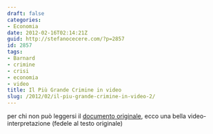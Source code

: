 ```yaml
---
draft: false
categories:
- Economia
date: 2012-02-16T02:14:21Z
guid: http://stefanocecere.com/?p=2857
id: 2857
tags:
- Barnard
- crimine
- crisi
- economia
- video
title: Il Più Grande Crimine in video
slug: /2012/02/il-piu-grande-crimine-in-video-2/
---
```


per chi non può leggersi il [documento originale](http://paolobarnard.info/docs/ilpiugrandecrimine2011.pdf), ecco una bella video-interpretazione (fedele al testo originale)